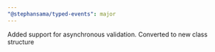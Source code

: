 ```yaml
---
"@stephansama/typed-events": major
---
```


Added support for asynchronous validation. Converted to new class structure
